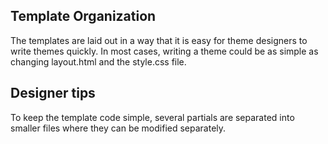 ## Template Organization

The templates are laid out in a way that it is easy
for theme designers to write themes quickly. In most
cases, writing a theme could be as simple as changing
layout.html and the style.css file.

## Designer tips

To keep the template code simple, several partials are
separated into smaller files where they can be modified
separately.
